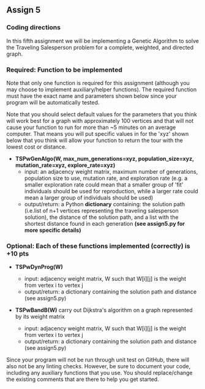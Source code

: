 ## Assign 5

### Coding directions

In this fifth assignment we will be implementing a Genetic Algorithm to solve
the Traveling Salesperson problem for a complete, weighted, and directed graph. 

### Required: Function to be implemented

Note that only one function is required for this assignment (although you may
choose to implement auxiliary/helper functions). The required function must have
the exact name and parameters shown below since your program will be
automatically tested. 

Note that you should select default values for the parameters that you think
will work best for a graph with approximately 100 vertices and that will not
cause your function to run for more than ~5 minutes on an average computer. That
means you will put specific values in for the 'xyz' shown below that you think
will allow your function to return the tour with the lowest cost or distance. 

* __TSPwGenAlgo(W, max_num_generations=xyz, population_size=xyz, mutation_rate=xyz, explore_rate=xyz)__
  * input: 
      an adjacency weight matrix, 
      maximum number of generations, 
      population size to use, 
      mutation rate, and 
      exploration rate 
        (e.g. a smaller exploration rate
        could mean that a smaller group of 'fit' individuals should be used for reproduction,
        while a larger rate could mean a larger group of individuals should be used)
  * output/return: a Python __dictionary__ containing: 
      the solution path (i.e.list of n+1 vertices representing the traveling salesperson solution), 
      the distance of the solution path, 
      and a list with the shortest distance found in each generation __(see assign5.py for more specific details)__ 

### Optional: Each of these functions implemented (correctly) is +10 pts

* __TSPwDynProg(W)__ 
  * input: adjacency weight matrix, W such that W[i][j] is the weight from vertex i to vertex j
  * output/return: a dictionary containing the solution path and distance (see assign5.py) 

* __TSPwBandB(W)__ carry out Dijkstra's algorithm on a graph represented by its weight matrix
  * input: adjacency weight matrix, W such that W[i][j] is the weight from vertex i to vertex j
  * output/return: a dictionary containing the solution path and distance (see assign5.py) 


Since your program will not be run through unit test on GitHub, there will also
not be any linting checks. However, be sure to document your code, including any
auxiliary functions that you use. You should replace/change the existing
comments that are there to help you get started. 

